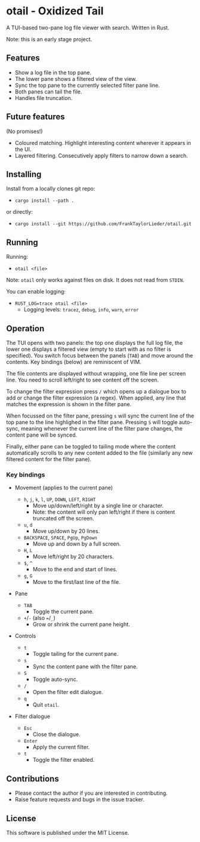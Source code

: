 # otail - Oxidized Tail

A TUI-based two-pane log file viewer with search. Written in Rust.

Note: this is an early stage project.

## Features

- Show a log file in the top pane.
- The lower pane shows a filtered view of the view.
- Sync the top pane to the currently selected filter pane line.
- Both panes can tail the file.
- Handles file truncation.

## Future features

(No promises!)

- Coloured matching. Highlight interesting content wherever it appears in the UI.
- Layered filtering. Consecutively apply filters to narrow down a search.

## Installing

Install from a locally clones git repo:

- `cargo install --path .`

or directly:

- `cargo install --git https://github.com/FrankTaylorLieder/otail.git`

## Running

Running:

- `otail <file>`

Note: `otail` only works against files on disk. It does not read from `STDIN`.

You can enable logging:

- `RUST_LOG=trace otail <file>`
  - Logging levels: `tracez`, `debug`, `info`, `warn`, `error`

## Operation

The TUI opens with two panels: the top one displays the full log file, the
lower one displays a filtered view (empty to start with as no filter is
specified). You switch focus between the panels (`TAB`) and move around the
contents. Key bindings (below) are reminiscent of VIM.

The file contents are displayed without wrapping, one file line per screen
line. You need to scroll left/right to see content off the screen.

To change the filter expression press `/` which opens up a dialogue box to add
or change the filter expression (a regex). When applied, any line that matches
the expression is shown in the filter pane.

When focussed on the filter pane, pressing `s` will sync the current line of
the top pane to the line highlighed in the filter pane. Pressing `S` will
toggle auto-sync, meaning whenever the current line of the filter pane changes,
the content pane will be synced.

Finally, either pane can be toggled to tailing mode where the content
automatically scrolls to any new content added to the file (similarly any new
filtered content for the filter pane).

### Key bindings

- Movement (applies to the current pane)
  - `h`, `j`, `k`, `l`, `UP`, `DOWN`, `LEFT`, `RIGHT`
    - Move up/down/left/right by a single line or character.
    - Note: the content will only pan left/right if there is content truncated
    off the screen.
  - `u`, `d`
    - Move up/down by 20 lines.
  - `BACKSPACE`, `SPACE`, `PgUp`, `PgDown`
    - Move up and down by a full screen.
  - `H`, `L`
    - Move left/right by 20 characters.
  - `$`, `^`
    - Move to the end and start of lines.
  - `g`, `G`
    - Move to the first/last line of the file.

- Pane
  - `TAB`
    - Toggle the current pane.
  - `+`/`-` (also `=`/`_`)
    - Grow or shrink the current pane height.

- Controls
  - `t`
    - Toggle tailing for the current pane.
  - `s`
    - Sync the content pane with the filter pane.
  - `S`
    - Toggle auto-sync.
  - `/`
    - Open the filter edit dialogue.
  - `q`
    - Quit `otail`.

- Filter dialogue
  - `Esc`
    - Close the dialogue.
  - `Enter`
    - Apply the current filter.
  - `t`
    - Toggle the filter enabled.


## Contributions

- Please contact the author if you are interested in contributing.
- Raise feature requests and bugs in the issue tracker.

## License

This software is published under the MIT License.

